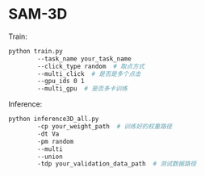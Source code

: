 # SAM-3D



Train:

```bash
python train.py 
		--task_name your_task_name 
		--click_type random  # 取点方式
		--multi_click  # 是否是多个点击
		--gpu_ids 0 1 
		--multi_gpu  # 是否多卡训练

```





Inference:

``` bash
python inference3D_all.py 
		-cp your_weight_path  # 训练好的权重路径
		-dt Va 
		-pm random 
		--multi 
		--union 
		-tdp your_validation_data_path  # 测试数据路径 
```















